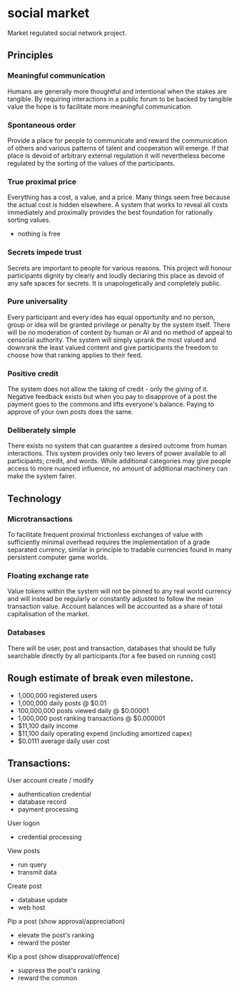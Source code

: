 # social market

Market regulated social network project.

## Principles
### Meaningful communication
Humans are generally more thoughtful and intentional when the stakes are tangible. By requiring interactions in a public forum to be backed by tangible value the hope is to facilitate more meaningful communication.
### Spontaneous order
Provide a place for people to communicate and reward the communication of others and various patterns of talent and cooperation will emerge.  If that place is devoid of arbitrary external regulation it will nevertheless become regulated by the sorting of the values of the participants. 
### True proximal price
Everything has a cost, a value, and a price.  Many things seem free because the actual cost is hidden elsewhere.  A system that works to reveal all costs immediately and proximally provides the best foundation for rationally sorting values.
* nothing is free
### Secrets impede trust
Secrets are important to people for various reasons.  This project will honour participants dignity by clearly and loudly declaring this place as devoid of any safe spaces for secrets.  It is unapologetically and completely public.
### Pure universality
Every participant and every idea has equal opportunity and no person, group or idea will be granted privilege or penalty by the system itself. There will be no moderation of content by human or AI and no method of appeal to censorial authority.  The system will simply uprank the most valued and downrank the least valued content and give participants the freedom to choose how that ranking applies to their feed.
### Positive credit
The system does not allow the taking of credit - only the giving of it.  Negative feedback exists but when you pay to disapprove of a post the payment goes to the commons and lifts everyone's balance.  Paying to approve of your own posts does the same.
### Deliberately simple
There exists no system that can guarantee a desired outcome from human interactions.  This system provides only two levers of power available to all participants; credit, and words.  While additional categories may give people access to more nuanced influence, no amount of additional machinery can make the system fairer.
## Technology
### Microtransactions
To facilitate frequent proximal frictionless exchanges of value with sufficiently minimal overhead requires the implementation of a grade separated currency, similar in principle to tradable currencies found in many persistent computer game worlds.
### Floating exchange rate
Value tokens within the system will not be pinned to any real world currency and will instead be regularly or constantly adjusted to follow the mean transaction value.  Account balances will be accounted as a share of total capitalisation of the market.
### Databases
There will be user, post and transaction, databases that should be fully searchable directly by all participants.(for a fee based on running cost)


## Rough estimate of break even milestone.
* 1,000,000 registered users
* 1,000,000 daily posts @ $0.01
* 100,000,000 posts viewed daily @ $0.00001
* 1,000,000 post ranking transactions @ $0.000001
* $11,100 daily income
* $11,100 daily operating expend (including amortized capex)
* $0.0111 average daily user cost

## Transactions:

User account create / modify
* authentication credential
* database record 
* payment processing

User logon
* credential processing

View posts
* run query
* transmit data

Create post
* database update
* web host

Pip a post (show approval/appreciation)
* elevate the post's ranking
* reward the poster

Kip a post (show disapproval/offence)
* suppress the post's ranking
* reward the common


